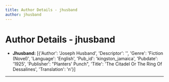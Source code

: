 ```yaml
---
title: Author Details - jhusband
author: jhusband
---
```


# Author Details - jhusband

<ul>
    <li><strong>Jhusband:</strong> [{'Author': 'Joseph Husband', 'Descriptor': '', 'Genre': 'Fiction (Novel)', 'Language': 'English', 'Pub_id': 'kingston_jamaica', 'Pubdate': '1925', 'Publisher': "Planters' Punch", 'Title': 'The Citadel Or The Ring Of Dessalines', 'Translation': 'n'}]</li>
</ul>
<hr>
